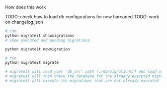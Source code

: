 How does this work

TODO: check how to load db configurations for now harcoded
TODO: work on changelog.json


```sh
# run
python migrateit showmigrations
# show executed and pending migrations

python migrateit newmigration
```
```sh
# run
python migrateit migrate

# migrateit will read your 'db_src' path (./db/migrations/) and load all sql files
# migrateit will then check the database for the already executed migrations
# migrateit will execute the migrations that are not already executed
```
